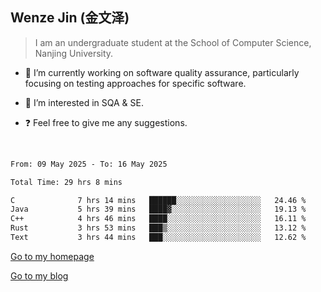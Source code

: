 ## Wenze Jin (金文泽)

> I am an undergraduate student at the School of Computer Science, Nanjing University.

- 🔭 I’m currently working on software quality assurance, particularly focusing on testing approaches for specific software.
  
- 🌱 I’m interested in SQA & SE.
  
- ❓ Feel free to give me any suggestions.  

<br>  

<!--START_SECTION:waka-->

```txt
From: 09 May 2025 - To: 16 May 2025

Total Time: 29 hrs 8 mins

C              7 hrs 14 mins   ██████░░░░░░░░░░░░░░░░░░░   24.46 %
Java           5 hrs 39 mins   ████▓░░░░░░░░░░░░░░░░░░░░   19.13 %
C++            4 hrs 46 mins   ████░░░░░░░░░░░░░░░░░░░░░   16.11 %
Rust           3 hrs 53 mins   ███▒░░░░░░░░░░░░░░░░░░░░░   13.12 %
Text           3 hrs 44 mins   ███░░░░░░░░░░░░░░░░░░░░░░   12.62 %
```

<!--END_SECTION:waka-->

[Go to my homepage](https://wenzejin.github.io)

[Go to my blog](https://wenzejin.notion.site/Wenze-Jin-s-Blog-1635e9fa7b6d80b3adcedfacc74aa717?pvs=4)
